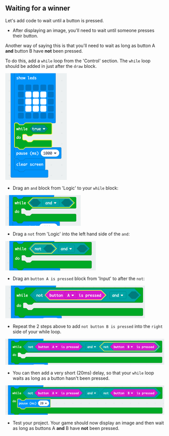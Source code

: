 ## Waiting for a winner

Let's add code to wait until a button is pressed.

+ After displaying an image, you'll need to wait until someone presses their button.

Another way of saying this is that you'll need to wait as long as button A **and** button B have **not** been pressed.

To do this, add a `while` loop from the 'Control' section. The `while` loop should be added in just after the `draw` block.

![צילום מסך](images/reaction-while.png)

+ Drag an `and` block from 'Logic' to your `while` block:

![צילום מסך](images/reaction-and.png)

+ Drag a `not` from 'Logic' into the left hand side of the `and`:

![צילום מסך](images/reaction-not.png)

+ Drag an `button A is pressed` block from 'Input' to after the `not`:

![צילום מסך](images/reaction-button-a.png)

+ Repeat the 2 steps above to add `not button B is pressed` into the `right` side of your while loop.

![צילום מסך](images/reaction-button-b.png)

+ You can then add a very short (20ms) delay, so that your `while` loop waits as long as a button hasn't been pressed.

![צילום מסך](images/reaction-delay.png)

+ Test your project. Your game should now display an image and then wait as long as buttons A **and** B have **not** been pressed.